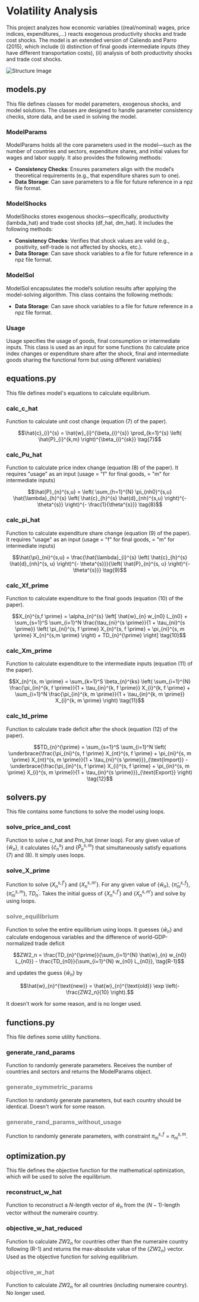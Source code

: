 # Volatility Analysis
This project analyzes how economic variables ((real/nominal) wages, price indices, expenditures,...) reacts exogenous productivity shocks and trade cost shocks. The model is an extended version of Caliendo and Parro (2015), which include (i) distinction of final goods intermediate inputs (they have different transportation costs), (ii) analysis of both productivity shocks and trade cost shocks.

![Structure Image](./figures_readme/structure.png)

## models.py
This file defines classes for model parameters, exogenous shocks, and model solutions. The classes are designed to handle parameter consistency checks, store data, and be used in solving the model.

### ModelParams
ModelParams holds all the core parameters used in the model—such as the number of countries and sectors, expenditure shares, and initial values for wages and labor supply. It also provides the following methods:
- **Consistency Checks**: Ensures parameters align with the model’s theoretical requirements (e.g., that expenditure shares sum to one).
- **Data Storage**: Can save parameters to a file for future reference in a npz file format.

### ModelShocks
ModelShocks stores exogenous shocks—specifically, productivity (lambda_hat) and trade cost shocks (df_hat, dm_hat). It includes the following methods:
- **Consistency Checks**: Verifies that shock values are valid (e.g., positivity, self-trade is not affected by shocks, etc.).
- **Data Storage**: Can save shock variables to a file for future reference in a npz file format.

### ModelSol
ModelSol encapsulates the model’s solution results after applying the model-solving algorithm. This class contains the following methods:
- **Data Storage**: Can save shock variables to a file for future reference in a npz file format.

### Usage
Usage specifies the usage of goods, final consumption or intermediate inputs. This class is used as an input for some functions (to calculate price index changes or expenditure share after the shock, final and intermediate goods sharing the functional form but using different variables)

## equations.py
This file defines model's equations to calculate equlibrium.

### calc_c_hat
Function to calculate unit cost change (equation (7) of the paper).

$$\hat{c}_{i}^{s} = \hat{w}_{i}^{\beta_{i}^{s}} \prod_{k=1}^{s} \left( \hat{P}_{i}^{k,m} \right)^{\beta_{i}^{sk}} \tag{7}$$

### calc_Pu_hat
Function to calculate price index change (equation (8) of the paper).
It requires "usage" as an input (usage = "f" for final goods, = "m" for intermediate inputs)

```math
\hat{P}_{n}^{s,u} = \left( \sum_{h=1}^{N} \pi_{nh0}^{s,u} \hat{\lambda}_{h}^{s} \left( \hat{c}_{h}^{s} \hat{d}_{nh}^{s,u} \right)^{- \theta^{s}} \right)^{- \frac{1}{\theta^{s}}} \tag{8}
```

### calc_pi_hat
Function to calculate expenditure share change (equation (9) of the paper).
It requires "usage" as an input (usage = "f" for final goods, = "m" for intermediate inputs)

```math
\hat{\pi}_{ni}^{s,u} = \frac{\hat{\lambda}_{i}^{s} \left( \hat{c}_{h}^{s} \hat{d}_{nh}^{s, u} \right)^{- \theta^{s}}}{\left( \hat{P}_{n}^{s, u} \right)^{- \theta^{s}}} \tag{9}
```

### calc_Xf_prime
Function to calculate expenditure to the final goods (equation (10) of the paper).

```math
X_{n}^{s,f \prime} = \alpha_{n}^{s} \left[ \hat{w}_{n} w_{n0} L_{n0} + \sum_{s=1}^S \sum_{i=1}^N \frac{\tau_{ni}^{s \prime}}{1 + \tau_{ni}^{s \prime}} \left( \pi_{ni}^{s, f \prime} X_{n}^{s, f \prime} + \pi_{ni}^{s, m \prime} X_{n}^{s,m \prime} \right) + TD_{n}^{\prime} \right] \tag{10}
```

### calc_Xm_prime
Function to calculate expenditure to the intermediate inputs (equation (11) of the paper).

```math
X_{n}^{s, m \prime} = \sum_{k=1}^S \beta_{n}^{ks} \left( \sum_{i=1}^{N} \frac{\pi_{in}^{k, f \prime}}{1 + \tau_{in}^{k, f \prime}} X_{i}^{k, f \prime} + \sum_{i=1}^N \frac{\pi_{in}^{k, m \prime}}{1 + \tau_{in}^{k, m \prime}} X_{i}^{k, m \prime} \right) \tag{11}
```

### calc_td_prime
Function to calculate trade deficit after the shock (equation (12) of the paper).

```math
TD_{n}^{\prime} = \sum_{s=1}^S \sum_{i=1}^N \left( \underbrace{\frac{\pi_{ni}^{s, f \prime} X_{nt}^{s, f \prime} + \pi_{ni}^{s, m \prime} X_{nt}^{s, m \prime}}{1 + \tau_{ni}^{s \prime}}}_{\text{Import}} - \underbrace{\frac{\pi_{in}^{s, f \prime} X_{i}^{s, f \prime} + \pi_{in}^{s, m \prime} X_{i}^{s, m \prime}}{1 + \tau_{in}^{s \prime}}}_{\text{Export}} \right) \tag{12}
```

## solvers.py
This file contains some functions to solve the model using loops.

### solve_price_and_cost
Function to solve c_hat and Pm_hat (inner loop). For any given value of $\{\hat{w}_n\}$, it calculates $\{\hat{c}_{n}^{s}\}$ and $\{\hat{P}_{n}^{s,m}\}$ that simultaneously satisfy equations (7) and (8). It simply uses loops.

### solve_X_prime
Function to solve $\{X_{n}^{s, f \prime}\}$ and $\{X_{n}^{s, m \prime}\}$. For any given value of $\{\hat{w}_n\}$, $\{\hat{\pi}_{ni}^{s, f}\}$, $\{\hat{\pi}_{ni}^{s, m}\}$, $TD_{n}^{\prime}$. Takes the initial guess of $\{X_{n}^{s, f \prime}\}$ and $\{X_{n}^{s, m \prime}\}$ and solve by using loops.

### <span style="color: grey; ">solve_equilibrium</span>
Function to solve the entire equilibrium using loops. It guesses $\{\hat{w}_n\}$ and calculate endogenous variables and the difference of world-GDP-normalized trade deficit

```math
ZW2_n = \frac{TD_{n}^{\prime}}{\sum_{i=1}^{N} \hat{w}_{n} w_{n0} L_{n0}} - \frac{TD_{n0}}{\sum_{i=1}^{N} w_{n0} L_{n0}}, \tag{R-1}
```

and updates the guess $\{\hat{w}_n\}$ by

```math
\hat{w}_{n}^{\text{new}} = \hat{w}_{n}^{\text{old}} \exp \left(-\frac{ZW2_n}{10} \right).
```

It doesn't work for some reason, and is no longer used.

## functions.py
This file defines some utility functions.

### generate_rand_params
Function to randomly generate parameters. Receives the number of countries and sectors and returns the ModelParams object.

### <span style="color: grey; ">generate_symmetric_params</span>
Function to randomly generate parameters, but each country should be identical. Doesn't work for some reason.

### <span style="color: grey; ">generate_rand_params_without_usage</span>
Function to randomly generate parameters, with constraint $\pi_{ni}^{s,f} = \pi_{ni}^{s,m}$.

## optimization.py
This file defines the objective function for the mathematical optimization, which will be used to solve the equilibrium.

### reconstruct_w_hat
Function to reconstruct a $N$-length vector of $\hat{w}_{n}$ from the $(N-1)$-length vector without the numeraire country.

### objective_w_hat_reduced
Function to calculate $ZW2_n$ for countries other than the numeraire country following (R-1) and returns the max-absolute value of the $\{ZW2_n\}$ vector. Used as the objective function for solving equilibrium.

### <span style="color: grey; ">objective_w_hat</span>
Function to calculate $ZW2_n$ for all countries (including numeraire country). No longer used.

